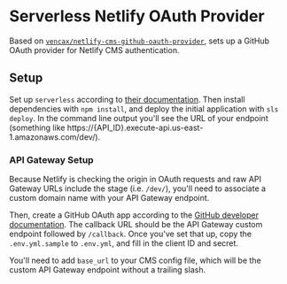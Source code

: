 # Serverless Netlify OAuth Provider

Based on [`vencax/netlify-cms-github-oauth-provider`](https://github.com/vencax/netlify-cms-github-oauth-provider), sets up a GitHub OAuth provider for Netlify CMS authentication.

## Setup

Set up `serverless` according to [their documentation](https://github.com/serverless/serverless#quick-start). Then install dependencies with `npm install`, and deploy the initial application with `sls deploy`. In the command line output you'll see the URL of your endpoint (something like https://{API_ID}.execute-api.us-east-1.amazonaws.com/dev/). 

### API Gateway Setup

Because Netlify is checking the origin in OAuth requests and raw API Gateway URLs include the stage (i.e. `/dev/`), you'll need to associate a custom domain name with your API Gateway endpoint.

Then, create a GitHub OAuth app according to the [GitHub developer documentation](https://developer.github.com/apps/building-integrations/setting-up-and-registering-oauth-apps/registering-oauth-apps/). The callback URL should be the API Gateway custom endpoint followed by `/callback`. Once you've set that up, copy the `.env.yml.sample` to `.env.yml`, and fill in the client ID and secret.

You'll need to add `base_url` to your CMS config file, which will be the custom API Gateway endpoint without a trailing slash.